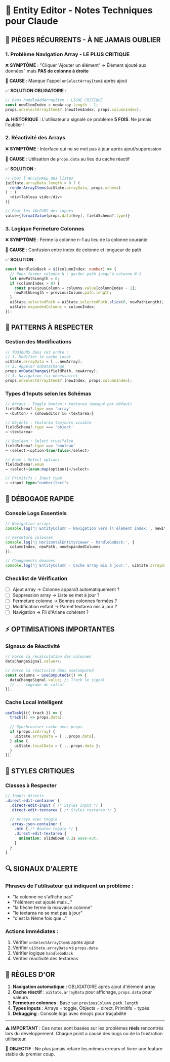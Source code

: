 # 🧠 Entity Editor - Notes Techniques pour Claude

## 🔴 PIÈGES RÉCURRENTS - À NE JAMAIS OUBLIER

### 1. **Problème Navigation Array - LE PLUS CRITIQUE**
❌ **SYMPTÔME** : "Cliquer 'Ajouter un élément' → Élément ajouté aux données" mais **PAS de colonne à droite**

🔧 **CAUSE** : Manque l'appel `onSelectArrayItem$` après ajout

✅ **SOLUTION OBLIGATOIRE** :
```typescript
// Dans handleAddArrayItem - LIGNE CRITIQUE
const newItemIndex = newArray.length - 1;
props.onSelectArrayItem$?.(newItemIndex, props.columnIndex);
```

⚠️ **HISTORIQUE** : L'utilisateur a signalé ce problème **5 FOIS**. Ne jamais l'oublier !

### 2. **Réactivité des Arrays**  
❌ **SYMPTÔME** : Interface qui ne se met pas à jour après ajout/suppression

🔧 **CAUSE** : Utilisation de `props.data` au lieu du cache réactif

✅ **SOLUTION** :
```typescript
// Pour l'AFFICHAGE des listes
{uiState.arrayData.length > 0 ? (
  renderArrayItems(uiState.arrayData, props.schema)
) : (
  <div>Tableau vide</div>
)}

// Pour les VALEURS des inputs
value={formatValue(props.data[key], fieldSchema?.type)}
```

### 3. **Logique Fermeture Colonnes**
❌ **SYMPTÔME** : Ferme la colonne n-1 au lieu de la colonne courante

🔧 **CAUSE** : Confusion entre index de colonne et longueur de path

✅ **SOLUTION** :
```typescript
const handleGoBack = $((columnIndex: number) => {
  // Pour fermer colonne N : garder path jusqu'à colonne N-1
  let newPathLength = 0;
  if (columnIndex > 0) {
    const previousColumn = columns.value[columnIndex - 1];
    newPathLength = previousColumn.path.length;
  }
  uiState.selectedPath = uiState.selectedPath.slice(0, newPathLength);
  uiState.expandedColumns = columnIndex;
});
```

## 🎯 PATTERNS À RESPECTER

### Gestion des Modifications
```typescript
// TOUJOURS dans cet ordre :
// 1. Modifier le cache local
uiState.arrayData = [...newArray];
// 2. Appeler onDataChange  
props.onDataChange$(fieldPath, newArray);
// 3. Navigation (si nécessaire)
props.onSelectArrayItem$?.(newIndex, props.columnIndex);
```

### Types d'Inputs selon les Schémas
```typescript
// Arrays : Toggle bouton + textarea (masqué par défaut)
fieldSchema?.type === 'array' 
→ <button> + {showEditor && <textarea>}

// Objects : Textarea toujours visible
fieldSchema?.type === 'object'  
→ <textarea>

// Boolean : Select true/false
fieldSchema?.type === 'boolean'
→ <select><option>true/false</select>

// Enum : Select options
fieldSchema?.enum 
→ <select>{enum.map(option)}</select>

// Primitifs : Input typé
→ <input type="number|text">
```

## 🐛 DÉBOGAGE RAPIDE

### Console Logs Essentiels
```typescript
// Navigation arrays
console.log('🔧 EntityColumn - Navigation vers l\'élément index:', newItemIndex);

// Fermeture colonnes  
console.log('🔧 HorizontalEntityViewer - handleGoBack:', {
  columnIndex, newPath, newExpandedColumns
});

// Changements données
console.log('🔧 EntityColumn - Cache array mis à jour:', uiState.arrayData);
```

### Checklist de Vérification
- [ ] Ajout array → Colonne apparaît automatiquement ?
- [ ] Suppression array → Liste se met à jour ?
- [ ] Fermeture colonne → Bonnes colonnes fermées ?
- [ ] Modification enfant → Parent textarea mis à jour ?
- [ ] Navigation → Fil d'Ariane cohérent ?

## ⚡ OPTIMISATIONS IMPORTANTES

### Signaux de Réactivité
```typescript
// Force la recalculation des colonnes
dataChangeSignal.value++;

// Force la réactivité dans useComputed  
const columns = useComputed$(() => {
  dataChangeSignal.value; // Track le signal
  // ... logique de calcul
});
```

### Cache Local Intelligent  
```typescript
useTask$(({ track }) => {
  track(() => props.data);
  
  // Synchroniser cache avec props
  if (props.isArray) {
    uiState.arrayData = [...props.data];
  } else {
    uiState.localData = { ...props.data };
  }
});
```

## 🎨 STYLES CRITIQUES

### Classes à Respecter
```scss
// Inputs directs
.direct-edit-container {
  .direct-edit-input { /* Styles input */ }
  .direct-edit-textarea { /* Styles textarea */ }
  
  // Arrays avec toggle
  .array-json-container {
    .btn { /* Bouton toggle */ }
    .direct-edit-textarea { 
      animation: slideDown 0.2s ease-out; 
    }
  }
}
```

## 🔍 SIGNAUX D'ALERTE

### Phrases de l'utilisateur qui indiquent un problème :
- "la colonne ne s'affiche pas"
- "l'élément est ajouté mais..."  
- "la flèche ferme la mauvaise colonne"
- "le textarea ne se met pas à jour"
- "c'est la Nème fois que..."

### Actions immédiates :
1. Vérifier `onSelectArrayItem$` après ajout
2. Vérifier `uiState.arrayData` vs `props.data` 
3. Vérifier logique `handleGoBack`
4. Vérifier réactivité des textareas

## 📝 RÈGLES D'OR

1. **Navigation automatique** : OBLIGATOIRE après ajout d'élément array
2. **Cache réactif** : `uiState.arrayData` pour affichage, `props.data` pour valeurs
3. **Fermeture colonnes** : Basé sur `previousColumn.path.length`
4. **Types inputs** : Arrays = toggle, Objects = direct, Primitifs = typés
5. **Debugging** : Console logs avec émojis pour traçabilité

---

⚠️ **IMPORTANT** : Ces notes sont basées sur les problèmes **réels** rencontrés lors du développement. Chaque point a causé des bugs ou de la frustration utilisateur.

🎯 **OBJECTIF** : Ne plus jamais refaire les mêmes erreurs et livrer une feature stable du premier coup.